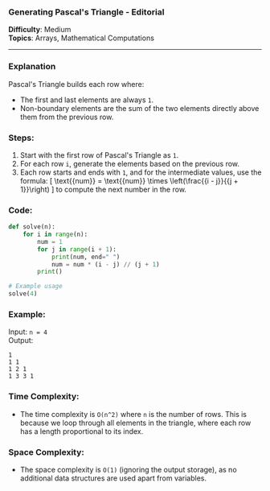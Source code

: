 ### **Generating Pascal's Triangle - Editorial**

**Difficulty**: Medium  
**Topics**: Arrays, Mathematical Computations

---

### **Explanation**

Pascal's Triangle builds each row where:
- The first and last elements are always `1`.
- Non-boundary elements are the sum of the two elements directly above them from the previous row.

### **Steps**:
1. Start with the first row of Pascal's Triangle as `1`.
2. For each row `i`, generate the elements based on the previous row.
3. Each row starts and ends with `1`, and for the intermediate values, use the formula:
   \[
   \text{{num}} = \text{{num}} \times \left(\frac{{i - j}}{{j + 1}}\right)
   \]
   to compute the next number in the row.

### **Code**:

```python
def solve(n):
    for i in range(n):
        num = 1  
        for j in range(i + 1):
            print(num, end=" ")
            num = num * (i - j) // (j + 1)  
        print()  

# Example usage
solve(4)
```

### **Example**:

Input: `n = 4`  
Output:
```
1
1 1
1 2 1
1 3 3 1
```

### **Time Complexity**:  
- The time complexity is `O(n^2)` where `n` is the number of rows. This is because we loop through all elements in the triangle, where each row has a length proportional to its index.

### **Space Complexity**:  
- The space complexity is `O(1)` (ignoring the output storage), as no additional data structures are used apart from variables.
